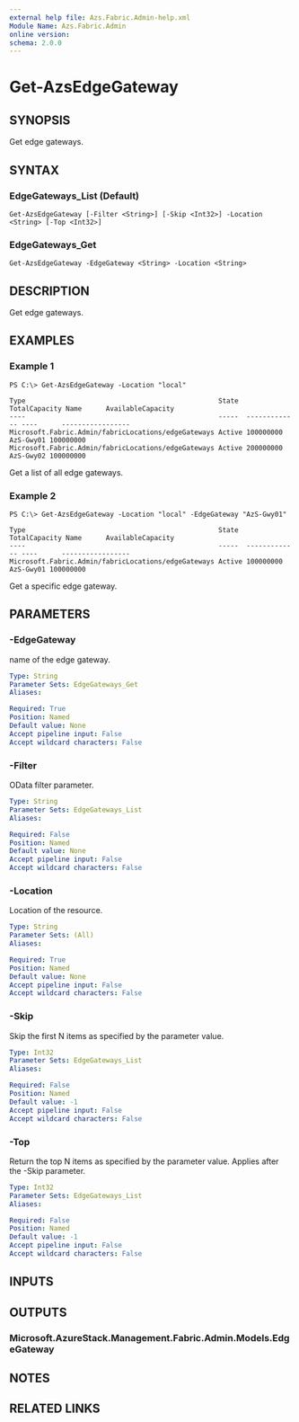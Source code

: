 ```yaml
---
external help file: Azs.Fabric.Admin-help.xml
Module Name: Azs.Fabric.Admin
online version: 
schema: 2.0.0
---
```


# Get-AzsEdgeGateway

## SYNOPSIS
Get edge gateways.

## SYNTAX

### EdgeGateways_List (Default)
```
Get-AzsEdgeGateway [-Filter <String>] [-Skip <Int32>] -Location <String> [-Top <Int32>]
```

### EdgeGateways_Get
```
Get-AzsEdgeGateway -EdgeGateway <String> -Location <String>
```

## DESCRIPTION
Get edge gateways.

## EXAMPLES

### Example 1
```
PS C:\> Get-AzsEdgeGateway -Location "local"

Type                                                State  TotalCapacity Name      AvailableCapacity
----                                                -----  ------------- ----      -----------------
Microsoft.Fabric.Admin/fabricLocations/edgeGateways Active 100000000     AzS-Gwy01 100000000
Microsoft.Fabric.Admin/fabricLocations/edgeGateways Active 200000000     AzS-Gwy02 100000000
```

Get a list of all edge gateways.

### Example 2
```
PS C:\> Get-AzsEdgeGateway -Location "local" -EdgeGateway "AzS-Gwy01"

Type                                                State  TotalCapacity Name      AvailableCapacity
----                                                -----  ------------- ----      -----------------
Microsoft.Fabric.Admin/fabricLocations/edgeGateways Active 100000000     AzS-Gwy01 100000000

```

Get a specific edge gateway.

## PARAMETERS

### -EdgeGateway
name of the edge gateway.

```yaml
Type: String
Parameter Sets: EdgeGateways_Get
Aliases: 

Required: True
Position: Named
Default value: None
Accept pipeline input: False
Accept wildcard characters: False
```

### -Filter
OData filter parameter.

```yaml
Type: String
Parameter Sets: EdgeGateways_List
Aliases: 

Required: False
Position: Named
Default value: None
Accept pipeline input: False
Accept wildcard characters: False
```

### -Location
Location of the resource.

```yaml
Type: String
Parameter Sets: (All)
Aliases: 

Required: True
Position: Named
Default value: None
Accept pipeline input: False
Accept wildcard characters: False
```

### -Skip
Skip the first N items as specified by the parameter value.

```yaml
Type: Int32
Parameter Sets: EdgeGateways_List
Aliases: 

Required: False
Position: Named
Default value: -1
Accept pipeline input: False
Accept wildcard characters: False
```

### -Top
Return the top N items as specified by the parameter value.
Applies after the -Skip parameter.

```yaml
Type: Int32
Parameter Sets: EdgeGateways_List
Aliases: 

Required: False
Position: Named
Default value: -1
Accept pipeline input: False
Accept wildcard characters: False
```

## INPUTS

## OUTPUTS

### Microsoft.AzureStack.Management.Fabric.Admin.Models.EdgeGateway

## NOTES

## RELATED LINKS

